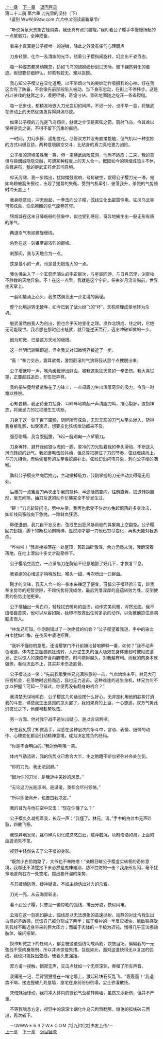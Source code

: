 
[上一章](https://github.com/xiaominghe2014/spider_book/blob/master/book/知北游/第274章.md)&nbsp;&nbsp;&nbsp;&nbsp;[下一章](https://github.com/xiaominghe2014/spider_book/blob/master/book/知北游/第276章.md)&nbsp;&nbsp;&nbsp;&nbsp;[返回目录](https://github.com/xiaominghe2014/spider_book/blob/master/book/知北游/README.md)
<br /> 第二十二册 第六章 刀光里的坚持（下）<br />
        \请到 WwW,69zw,com 六*九*中*文*阅读最新章节/

    “听说黄泉天景象古怪阴森，我还真有点兴趣哩。”我盯着公子樱手中慢慢扬起的一点黛眉刀，全神戒备。

    看来小真真是公子樱唯一的逆鳞，除此之外没有任何心理弱点

    刀身轻颤，化作一泓清幽的光华，绕着公子樱指间旋转，幻变出千姿百态。

    每一种姿态都灵动飘忽，仿如飞鸟的翅膀纷纷划过天际，留下翩然羽化的痕迹。但想要仔细辨认，却若有若无，难以捉摸。

    我心知公子樱又在显化道境，以不带烟火气的美妙动作吸摄我的心神。好在我这次有了防备，不会像先前那般陷入被动。当下身形忽动，在街上不停移步。这是战斗杀伐的魅武之步，凌厉铿锵，奇诡刁钻，青砖地面随之绽开一条条裂缝。

    每一记步伐，都精准地嵌入刀光变幻的间隔，不迟一分，也不早一息，将魅武在律动上的天然优势发挥得淋漓尽致。

    如果公子樱的刀光是飞鸟翔空，魅武之步便是离弦之箭。箭射飞鸟，令其难以保持空灵之姿，不得不留下沉重的痕迹。

    一时间，刀幻步移，遥相变化。尽管双方并没有直接接触，但气机以一种玄妙的方式纠缠互锁，两种意境隔空交斗，比贴身的真刀真枪更为凶险。

    公子樱的道境虽胜我一筹，但一来魅武凶险莫测，他尚不适应；二来，我的意境与锦烟城隐隐交融，可谓某种程度上的天人合一。概因如今的锦烟城暗斗不休，杀戮遍布，我的魅武正符合其间意境。

    仰天厉啸，我一步踏出，犹如擂鼓震响，号角破空，震得公子樱刀光一滞，宛如鸟翅被箭矢擦过，出现了短暂的失衡。受到气机牵引，彼落我升，杀戮的气势顿时冲天直上！

    我身随意动，冲天而起，一拳击向公子樱，弦线生化出密雷惊电、狂风乌云等可怖弦象，滔滔腾腾的杀气席卷苍穹。

    锦烟城在这末日降临般的弦象中，似也受到感应，奇异地催生出一股无形有质的杀气。

    两道杀气有如螺旋缠绕。

    杀势在这一刻攀至最浓烈的巅峰。

    刹那间，我与天地合为一点。

    这是最小的一点，也是最无限浩大的一点。

    我仿佛进入了一个玄奇而陌生的宇宙层次，与星辰同游，与日月沉浮，浏赏枚不胜数的天地异象。不！在这一点里，我就是这个宇宙，任由岁月流淌胸前，世界生灭掌上。

    一丝明悟涌上心头，我忽然洞悉出一点北境的奥秘。

    整个北境运转无数年，如今已到了战火纷飞的“坏”，天机顺理成章地转为杀机。

    魅武虽然由我人为创出，但也合乎天地变化之理。换作北境成、住之时，它绝无可能现世。我若想在那时创出魅武，就只能逆天而行，迈出冲破知微的一步。

    因为知微，已是这方天地的极限。

    这一丝明悟转瞬即逝，但令我又对知微境界接近了一步。

    “轰！”拳刀交击，震耳欲聋，激烈翻滚的气浪将我从那个点拽脱出来。

    公子樱低哼一声，嘴角缓缓渗出鲜血，被我这象征天意的一拳击伤。我大喜过望，正要趁胜追击，却忽觉异样。

    我的拳头竟然紧紧黏在了刀锋上，一点黛眉刀生出浑厚奇异的吸力，令我一时难以挣脱。

    心知要糟，我正待全力抽身，耳畔蓦地响起一声清幽刀鸣，摧心裂肝，直指神志，将我发力的过程硬生生切断。

    刀身于这一刻千百下震颤，斩碎所有弦象，无形无影的刀气从拳头渗入，斩得我身躯乱颤，如受凌迟，想要变化弦线律动都来不及。

    强忍剧痛，我含腹挺腰，飞起一腿踢向一点黛眉刀。

    刀身再转，避开我如狼似虎的一脚，翠冷的刀光贴着我的拳头滑动，不断送入薄而锋锐的劲气。我如遭电击般抖动，但总算把握住了刀的节奏，弦线缠绕而上，与刀光相合。而偷偷蓄势的左拳毒蛇般扑出，弦线幻出闪电异象，刺向公子樱的咽喉。

    孰料公子樱突然向后抽刀，主动撤掉吸力，我刚掌握的刀光律动变得毫无用处。

    后撤的一点黛眉刀再次出乎我的意料，半途陡然变向，往前直劈，进退转换自然，毫无间隙，抽刀后退的动作仿佛完全不曾发生过。

    “砰！”刀光斩碎闪电，劈中左拳，我再也承受不住对方兔起鹘落的多变攻击，如断线风筝般向下急抛，一路鲜血狂洒。

    即便遭创，我兀自不忘反击，弦线生出狂风暴雨般的异象向上空翻卷。公子樱回刀封挡，脚下的断栏顷刻粉碎，显然刚才那一刀他已穷尽变化，再也无能对我追杀。

    “哗啦啦！”我直接摔落在一处屋顶，瓦砾四碎激溅，余力仍然未消，我翻滚着落地，在地上滑出十多丈才勘勘停下。

    公子樱凌空而立，一点黛眉刀在胸前不经意地颤了好几下，才恢复平息。

    我紧绷的心绪这才稍稍放松，喉头一甜，再次喷出一口鲜血。

    刚才的交锋，我天人合一的一拳本来赚足了便宜，可惜公子樱经验丰富，趁我拳出势尽的短暂空隙，不顾伤势将我缠住，最后凭借深厚的底蕴转败为胜，反倒使我的伤势比他更重。

    公子樱抽出一角白巾，轻轻拭去嘴角的血渍，动作完美风雅，浑然无疵。我不由暗自苦笑，他可以从容如斯，我却不敢做出任何多余的动作，以免被他抓住漏洞趁虚而入。

    “林龙兄可知，你刚刚错过了一次绝佳的机会？”公子樱望着我道，手中的染血白巾犹如红梅，在夜风中凄艳招展。

    “我听不懂你的意思。还请樱掌门不计前嫌地替咱解释一番，如何？”我不动声色地道，体内生之胎醴疯狂流转，人形逆生丸的强大功效在身体重创时被彻底激发，正以惊人的速度疗合内腑暗伤。时间拖得越久，对我越有利。而我的肉身本就强悍，看似流血不止，其实并未伤及筋骨。

    公子樱淡淡一笑：“先前我承受林兄充满杀意的一击，气血始终未平。林兄大可把握机会，在落地时远扬而逃，我也无力追击。这种难逢的逃生良机，林兄为何不加以把握？可知一旦错过，你便再没有翻身的机会？”

    我清楚无误地明白，公子樱这几句话没按什么好心。无非是利用他的胜势打消我的斗志，诱使我生出逃跑的念头罢了。我如果真的上当，一心想逃，双方气势此消彼长之下，他便可趁势攻击。

    另一方面，他对我宁战不逃生出疑心，是以言语刺探。

    好在我见惯了知微高手，深悉在这种层次的争斗中，言语、表情、细微的动作、心理变化都会引动精神意境，成为决定胜负的砝码。

    “你是不会明白的。”我对他咧嘴一笑。

    体内气劲流转，我的伤势业已愈合大半，生之胎醴不断加紧弥补各处创伤。

    “你的刀光，我无法回避。”

    “因为你的刀光，是我途中美妙的风景。”

    “无论这刀光是凛冽，是温暖，我都会尽兴领略。”

    “所以即便离开，也要由我决定。”

    我的目光与他在空中交击：“现在你懂了么？”

    公子樱久久凝视着我，长叹一声：“我懂了。林兄，请。”手中的白丝巾无声碎裂，四散飞扬。

    我惊异地发现，丝巾碎片幻化成悠悠白云，载浮载沉，顷刻浩浩如海，上面的血迹消失不见。

    视野中倏然失去了公子樱的身影。

    “既然小白脸跑路了，大爷也不奉陪啦！”亲眼目睹公子樱虚实转相的奇妙意境，我哪还不清楚接下来必然是鬼神难测、防不胜防的一击？我身形疾闪，毫不犹豫地退向右方一处空宅，摆出要开溜的架势。

    与其被动防范、疑神疑鬼，不如主动诱出对方的杀着。

    刀光一亮，从云海里斩出。

    看不到公子樱，只瞥见一道惊艳的弧线，排云分浪，快似闪电。

    云海在这一刻宛如静止，弧线却以无法想象的高速抛射，动静的对比令我生出古怪的矛盾感，恍惚自己被分割成了两半：属于精神的一半反应极快，能敏锐感受到弧线不断近身带来的巨大压力；而属于肉体的一半极为迟钝，慢得几乎无法挪动肢体，躲闪招架。

    换作知微之下的任何人，都会被这道弧线切成两截，饮恨当场。偏偏我的一元弦线不受肉身限制，所以并未惊惶失措。饶是如此，面对这道快得无以复加的弧线，我也只能探出弦线，硬着头皮强挡。

    双方甫一接触，悄寂无声，交击点犹如一个无尽深渊，吞噬了所有声音。

    我痛吼一记，后背狠狠撞在一堵宅墙上，激起砖块石灰乱飞。“轰轰轰！”我退势不竭，接连撞破几处屋墙，屋宅在身前纷纷倒塌，尘土弥漫散扬。

    凭借魅胎律动，我将冲入体内的锋锐气劲移转屋墙，虽然又添新伤，但并不严重。

    不等我喘息方定，视野中的滚滚尘烟化作乌云剧烈翻腾，惊艳的弧线破云而出，再次斩下。

    －\ＷＷＷ＊６９ＺＷ＊ＣＯＭ 六|九|中|文|书友上传/－
  <br />
[上一章](https://github.com/xiaominghe2014/spider_book/blob/master/book/知北游/第274章.md)&nbsp;&nbsp;&nbsp;&nbsp;[下一章](https://github.com/xiaominghe2014/spider_book/blob/master/book/知北游/第276章.md)&nbsp;&nbsp;&nbsp;&nbsp;[返回目录](https://github.com/xiaominghe2014/spider_book/blob/master/book/知北游/README.md)
